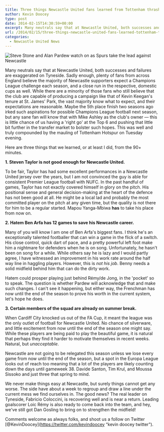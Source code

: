 ```yaml
---
title: Three things Newcastle United fans learned from Tottenham thrashing
author: Kevin Doocey
type: post
date: 2014-02-15T14:30:59+00:00
excerpt: Many neutrals say that at Newcastle United, both successes and failures are exaggerated on Tyneside. Sadly enough, plenty of fans from across England believe the majority of Newcastle supporters expect..
url: /2014/02/15/three-things-newcastle-united-fans-learned-tottenham-thrashing/
categories:
  - Newcastle United News
---
```


![Steve Stone and Alan Pardew watch on as Spurs take the lead against Newcastle](https://www.tynetime.com/wp-content/uploads/2014/02/Steve-Stone-Alan-Pardew.jpg "NUFC - Spurs defeat compounded by an absolutely dismal performance ")

Many neutrals say that at Newcastle United, both successes and failures are exaggerated on Tyneside. Sadly enough, plenty of fans from across England believe the majority of Newcastle supporters expect a Champions League challenge each season, and a close run in the respective, domestic cups as well. While there are a minority of those fans who still believe that the club are capable of producing a campaign like that of Kevin Keegan's tenure at St. James' Park, the vast majority know what to expect, and their expectations are reasonable. Maybe the 5th place finish two seasons ago irked such aspirations for possible Champions League football next season, but any sane fan will know that with Mike Ashley as the club's owner — this is little chance of us having a 'right go'  at the Top 6 and pushing that little bit further in the transfer market to bolster such hopes. This was well and truly compounded by the mauling of Tottenham Hotspur on Tuesday evening.

Here are three things that we learned, or at least I did, from the 90+ minutes.

**1. Steven Taylor is not good enough for Newcastle United.**

To be fair, Taylor has had some excellent performances in a Newcastle United jersey over the years, but I am not convinced the guy is able for consistent Premier League football with NUFC. In the past handful of games, Taylor has not exactly covered himself in glory on the pitch. His positional sense and general decision-making at the heart of the defence has not been good at all. He might be a local lad and probably the most committed player on the pitch at any given time, but the quality is not there for him to be a regular started. Mapou Yanga-Mbiwa **has** to take his place from now on.

**2. Hatem Ben Arfa has 12 games to save his Newcastle career.**

Many of you will know I am one of Ben Arfa's biggest fans. I think he's an exceptionally talented footballer that can win a game in the flick of a switch. His close control, quick dart of pace, and a pretty powerful left foot make him a nightmare for defenders when he is on song. Unfortunately, he hasn't been on song for a while. While others say he is lazy and I would partly agree, I have witnessed an improvement in his work rate around the half way line in haggling players. However, this is _not his job_. Benny needs a solid midfield behind him that can do the dirty work.

Hatem could prosper playing just behind Rémy/de Jong, in the 'pocket' so to speak. The question is whether Pardew will acknowledge that and make such changes. I can't see it happening, but either way, the Frenchman has now until the end of the season to prove his worth in the current system, let's hope he does.

**3. Certain members of the squad are already on summer break.**

When Cardiff City knocked us out of the FA Cup, it meant the league was the only outlet of football for Newcastle United. No chance of silverware, and little excitement from now until the end of the season one might say. While these players are being paid to play the beautiful game, it is natural that perhaps they find it harder to motivate themselves in recent weeks. Natural, but _unacceptable_.

Newcastle are not going to be relegated this season unless we lose every game from now until the end of the season, but a spot in the Europa League looks out of reach too meaning that a lot of the players are likely counting down the days until gameweek 38. Davide Santon, Tim Krul, and Moussa Sissoko and just three that spring to mind.

We never make things easy at Newcastle, but surely things cannot get any worse. The side have about a week to regroup and draw a line under the current mess we find ourselves in. The good news? The real leader on Tyneside, Fabricio Coloccini, is recovering well and is near a return. Leading goalscorer Loic Rémy is also ready to come back into the team, and hey, we've still got Dan Gosling to bring on to strengthen the midfield!

Comments welcome as always folks, and shoot us a follow on Twitter [@KevinDoocey](https://twitter.com/kevindoocey “kevin doocey twitter").

